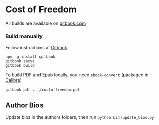 # Cost of Freedom

All builds are available on [gitbook.com](https://www.gitbook.com/book/costoffreedom/costoffreedom)

### Build manually

Follow instructions at [Gitbook](https://github.com/GitbookIO/gitbook)

    npm -g install gitbook
    gitbook serve
    gitbook build

To build PDF and Epub locally, you need ```ebook-convert``` (packaged in [ Calibre](http://calibre-ebook.com/download))

    gitbook pdf . ./costoffreedom.pdf

## Author Bios

Update bios in the authors folders, then run ```python bin/update_bios.py```  
